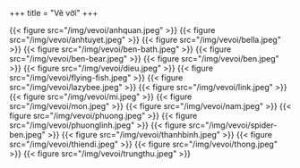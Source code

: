 +++
title = "Vẽ vời"
+++

{{< figure src="/img/vevoi/anhquan.jpeg" >}}
{{< figure src="/img/vevoi/anhtuyet.jpeg" >}}
{{< figure src="/img/vevoi/bella.jpeg" >}}
{{< figure src="/img/vevoi/ben-bath.jpeg" >}}
{{< figure src="/img/vevoi/ben-bear.jpeg" >}}
{{< figure src="/img/vevoi/ben.jpeg" >}}
{{< figure src="/img/vevoi/dieu.jpeg" >}}
{{< figure src="/img/vevoi/flying-fish.jpeg" >}}
{{< figure src="/img/vevoi/lazybee.jpeg" >}}
{{< figure src="/img/vevoi/link.jpeg" >}}
{{< figure src="/img/vevoi/mi.jpeg" >}}
{{< figure src="/img/vevoi/mon.jpeg" >}}
{{< figure src="/img/vevoi/nam.jpeg" >}}
{{< figure src="/img/vevoi/phuong.jpeg" >}}
{{< figure src="/img/vevoi/phuonglinh.jpeg" >}}
{{< figure src="/img/vevoi/spider-ben.jpeg" >}}
{{< figure src="/img/vevoi/thanhbinh.jpeg" >}}
{{< figure src="/img/vevoi/thiendi.jpeg" >}}
{{< figure src="/img/vevoi/thong.jpeg" >}}
{{< figure src="/img/vevoi/trungthu.jpeg" >}}
